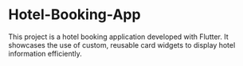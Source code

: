 # Hotel-Booking-App
This project is a hotel booking application developed with Flutter. It showcases the use of custom, reusable card widgets to display hotel information efficiently.
